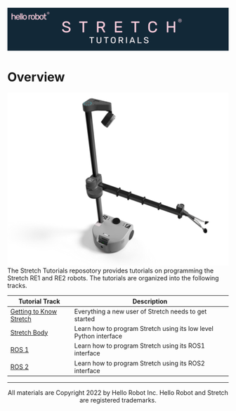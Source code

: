 ![](./images/banner.png)
# Overview
![](./images/stretch_top_view.png)
The Stretch Tutorials reposotory provides tutorials on programming the Stretch RE1 and RE2 robots. The tutorials are organized into the following tracks.


| Tutorial Track                                         | Description                                                       |
|--------------------------------------------------------|-------------------------------------------------------------------|
| [Getting to Know Stretch](./getting_started/README.md) | Everything a new user of Stretch needs to get started             |
| [Stretch Body](./stretch_body/README.md)               | Learn how to program Stretch using its low level Python interface |
| [ROS 1](./ros1/README.md)                              | Learn how to program Stretch using its ROS1 interface             |
| [ROS 2](./ros2/README.md)                              | Learn how to program Stretch using its ROS2 interface             |

------
<div align="center"> All materials are Copyright 2022 by Hello Robot Inc. Hello Robot and Stretch are registered trademarks.</div>

